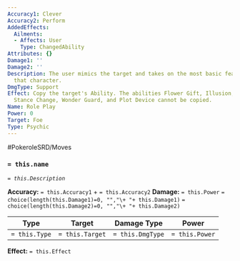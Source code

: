 ```yaml
---
Accuracy1: Clever
Accuracy2: Perform
AddedEffects:
  Ailments:
  - Affects: User
    Type: ChangedAbility
Attributes: {}
Damage1: ''
Damage2: ''
Description: The user mimics the target and takes on the most basic features from
  that character.
DmgType: Support
Effect: Copy the target's Ability. The abilities Flower Gift, Illusion, Imposter,
  Stance Change, Wonder Guard, and Plot Device cannot be copied.
Name: Role Play
Power: 0
Target: Foe
Type: Psychic
---
```


#PokeroleSRD/Moves

### `= this.name` 
*`= this.Description`*

**Accuracy:** `= this.Accuracy1` + `= this.Accuracy2`
**Damage:** `= this.Power` `= choice(length(this.Damage1)=0, "","\+ "+ this.Damage1)` `= choice(length(this.Damage2)=0, "","\+ "+ this.Damage2)`

| Type          | Target          | Damage Type          | Power          |
| ------------- | --------------- | ---------------- | -------------- |
| `= this.Type` | `= this.Target` | `= this.DmgType` | `= this.Power` | 

**Effect:** `= this.Effect`